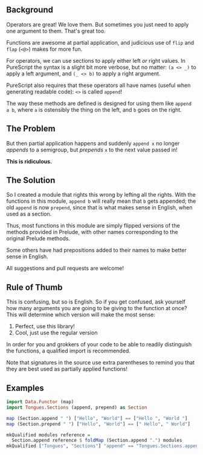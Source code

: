 ## Background
Operators are great! We love them. But sometimes you just need to apply one argument to them. That's great too.

Functions are awesome at partial application, and judicious use of `flip` and `flap` (`<@>`) makes for more fun.

For operators, we can use sections to apply either left _or_ right values. In PureScript the syntax is a slight bit more verbose, but no matter: `(a <> _)` to apply a left argument, and `(_ <> b)` to apply a right argument.

PureScript also requires that these operators all have names (useful when generating readable code): `<>` is called `append`!

The way these methods are defined is designed for using them like `append a b`, where `a` is ostensibly the thing on the left, and `b` goes on the right.

## The Problem
But then partial application happens and suddenly `append x` no longer _appends_ to a semigroup, but _prepends_ `x` to the next value passed in!

**This is ridiculous.**

## The Solution
So I created a module that rights this wrong by lefting all the rights. With the functions in this module, `append b` will really mean that `b` gets appended; the old `append` is now `prepend`, since that is what makes sense in English, when used as a section.

Thus, most functions in this module are simply flipped versions of the methods provided in Prelude, with other names corresponding to the original Prelude methods.

Some others have had prepositions added to their names to make better sense in English.

All suggestions and pull requests are welcome!

## Rule of Thumb
This is confusing, but so is English. So if you get confused, ask yourself how many arguments you are going to be giving to the function at once? This will determine which version will make the most sense:
1. Perfect, use this library!
2. Cool, just use the regular version

In order for you and grokkers of your code to be able to readily distinguish the functions, a qualified import is recommended.

Note that signatures in the source use extra parentheses to remind you that they are best used as partially applied functions!

## Examples
```purescript
import Data.Functor (map)
import Tongues.Sections (append, prepend) as Section

map (Section.append " ") ["Hello", "World"] == ["Hello ", "World "]
map (Section.prepend " ") ["Hello", "World"] == [" Hello", " World"]

mkQualified modules reference =
  Section.append reference $ foldMap (Section.append ".") modules
mkQualified ["Tongues", "Sections"] "append" == "Tongues.Sections.append"
```
